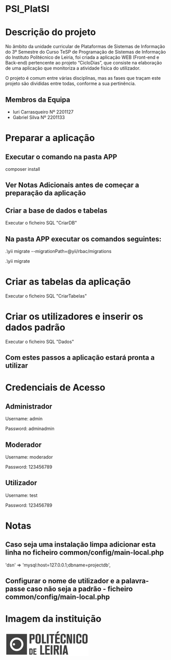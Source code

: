 # PSI_PlatSI

# Descrição do projeto

No âmbito da unidade curricular de Plataformas de Sistemas de Informação do 3º Semestre do Curso TeSP de Programação de Sistemas de Informação do Instituto Politécnico de Leiria, foi criada a aplicação WEB (Front-end e Back-end) pertencente ao projeto “CicloDias”, que consiste na elaboração de uma aplicação que monitoriza a atividade física do utilizador.

O projeto é comum entre várias disciplinas, mas as fases que traçam este projeto são divididas entre todas, conforme a sua pertinência.

## Membros da Equipa

* Iuri Carrasqueiro Nº 2201127
* Gabriel Silva Nº 2201133

# Preparar a aplicação

## Executar o comando na pasta APP

composer install

## Ver Notas Adicionais antes de começar a preparação da aplicação

## Criar a base de dados e tabelas

Executar o ficheiro SQL "CriarDB"

## Na pasta APP executar os comandos seguintes:

.\yii migrate --migrationPath=@yii/rbac/migrations

.\yii migrate

# Criar as tabelas da aplicação

Executar o ficheiro SQL "CriarTabelas"

# Criar os utilizadores e inserir os dados padrão

Executar o ficheiro SQL "Dados"

## Com estes passos a aplicação estará pronta a utilizar

# Credenciais de Acesso

## Administrador

Username: admin

Password: adminadmin

## Moderador

Username: moderador

Password: 123456789

## Utilizador

Username: test

Password: 123456789

# Notas

## Caso seja uma instalação limpa adicionar esta linha no ficheiro common/config/main-local.php

'dsn' => 'mysql:host=127.0.0.1;dbname=projectdb',

## Configurar o nome de utilizador e a palavra-passe caso não seja a padrão - ficheiro common/config/main-local.php

# Imagem da instituição

![IPL](docs/logoipl.png)